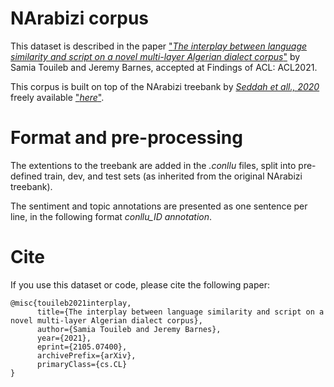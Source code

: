 # NArabizi corpus

This dataset is described in the paper ["*The interplay between language similarity and script on a novel multi-layer Algerian dialect corpus*"](https://arxiv.org/abs/2105.07400) by Samia Touileb and Jeremy Barnes, accepted at Findings of ACL: ACL2021.

This corpus is built on top of the NArabizi treebank by [*Seddah et all., 2020*](https://www.aclweb.org/anthology/2020.acl-main.107/) freely available ["*here*"](https://parsiti.github.io/NArabizi/). 

# Format and pre-processing

The extentions to the treebank are added in the *.conllu* files, split into pre-defined train, dev, and test sets (as inherited from the original NArabizi treebank). 

The sentiment and topic annotations are presented as one sentence per line, in the following format *conllu_ID annotation*.


# Cite

If you use this dataset or code, please cite the following paper:

```
@misc{touileb2021interplay,
      title={The interplay between language similarity and script on a novel multi-layer Algerian dialect corpus}, 
      author={Samia Touileb and Jeremy Barnes},
      year={2021},
      eprint={2105.07400},
      archivePrefix={arXiv},
      primaryClass={cs.CL}
}
```
